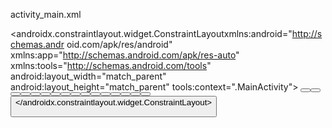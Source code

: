 
activity_main.xml
<?xml version="1.0" encoding="utf-8"?>
<androidx.constraintlayout.widget.ConstraintLayoutxmlns:android="http://schemas.andr
oid.com/apk/res/android"
xmlns:app="http://schemas.android.com/apk/res-auto"
xmlns:tools="http://schemas.android.com/tools"
android:layout_width="match_parent"
android:layout_height="match_parent"
tools:context=".MainActivity">
<Button
android:id="@+id/button_clear"
android:layout_width="87dp"
android:layout_height="53dp"
android:layout_marginTop="30dp"
android:text="C"
app:layout_constraintStart_toStartOf="@+id/button_add"
app:layout_constraintTop_toBottomOf="@+id/button_add" />
<Button
android:id="@+id/button_sub"
android:layout_width="87dp"
android:layout_height="53dp"
android:layout_marginStart="20dp"
android:layout_marginTop="30dp"
android:text="-"
app:layout_constraintStart_toEndOf="@+id/button_three"
app:layout_constraintTop_toBottomOf="@+id/button_mul" />
<Button
android:id="@+id/button_add"
android:layout_width="87dp"
android:layout_height="53dp"
android:layout_marginStart="20dp"
android:layout_marginTop="30dp"
android:text="+"
app:layout_constraintStart_toEndOf="@+id/button_equal"
app:layout_constraintTop_toBottomOf="@+id/button_sub" />
<Button
android:id="@+id/button_mul"
android:layout_width="87dp"
android:layout_height="53dp"
android:layout_marginStart="20dp"
android:layout_marginTop="30dp"
android:text="*"
app:layout_constraintStart_toEndOf="@+id/button_six"
app:layout_constraintTop_toBottomOf="@+id/button_div" />
<Button
android:id="@+id/button_equal"
android:layout_width="62dp"
android:layout_height="53dp"
android:layout_marginStart="20dp"
android:layout_marginTop="30dp"
android:text="="
app:layout_constraintStart_toEndOf="@+id/button_zero"
app:layout_constraintTop_toBottomOf="@+id/button_three" />
<Button
android:id="@+id/button_zero"
android:layout_width="62dp"
android:layout_height="53dp"
android:layout_marginStart="20dp"
android:layout_marginTop="30dp"
android:text="0"
app:layout_constraintStart_toEndOf="@+id/button_dot"
app:layout_constraintTop_toBottomOf="@+id/button_two" />
<Button
android:id="@+id/button_dot"
android:layout_width="62dp"
android:layout_height="53dp"
android:layout_marginStart="20dp"
android:layout_marginTop="30dp"
android:text="."
app:layout_constraintStart_toStartOf="parent"
app:layout_constraintTop_toBottomOf="@+id/button_one" />
<Button
android:id="@+id/button_three"
android:layout_width="62dp"
android:layout_height="53dp"
android:layout_marginStart="20dp"
android:layout_marginTop="30dp"
android:text="3"
app:layout_constraintStart_toEndOf="@+id/button_two"
app:layout_constraintTop_toBottomOf="@+id/button_six" />
<Button
android:id="@+id/button_two"
android:layout_width="62dp"
android:layout_height="53dp"
android:layout_marginStart="20dp"
android:layout_marginTop="30dp"
android:text="2"
app:layout_constraintStart_toEndOf="@+id/button_one"
app:layout_constraintTop_toBottomOf="@+id/button_five" />
<Button
android:id="@+id/button_one"
android:layout_width="62dp"
android:layout_height="53dp"
android:layout_marginStart="20dp"
android:layout_marginTop="30dp"
android:text="1"
app:layout_constraintStart_toStartOf="parent"
app:layout_constraintTop_toBottomOf="@+id/button_four" />
<Button
android:id="@+id/button_six"
android:layout_width="62dp"
android:layout_height="53dp"
android:layout_marginStart="20dp"
android:layout_marginTop="30dp"
android:text="6"
app:layout_constraintStart_toEndOf="@+id/button_five"
app:layout_constraintTop_toBottomOf="@+id/button_nine" />
<Button
android:id="@+id/button_seven"
android:layout_width="62dp"
android:layout_height="53dp"
android:layout_marginStart="20dp"
android:layout_marginTop="20dp"
android:text="7"
app:layout_constraintStart_toStartOf="parent"
app:layout_constraintTop_toBottomOf="@+id/txt_result" />
<Button
android:id="@+id/button_eight"
android:layout_width="62dp"
android:layout_height="53dp"
android:layout_marginStart="20dp"
android:layout_marginTop="20dp"
android:text="8"
app:layout_constraintStart_toEndOf="@+id/button_seven"
app:layout_constraintTop_toBottomOf="@+id/txt_result" />
<Button
android:id="@+id/button_nine"
android:layout_width="62dp"
android:layout_height="53dp"
android:layout_marginStart="20dp"
android:layout_marginTop="20dp"
android:text="9"
app:layout_constraintStart_toEndOf="@+id/button_eight"
app:layout_constraintTop_toBottomOf="@+id/txt_result" />
<Button
android:id="@+id/button_four"
android:layout_width="62dp"
android:layout_height="53dp"
android:layout_marginStart="20dp"
android:layout_marginTop="30dp"
android:text="4"
app:layout_constraintStart_toStartOf="parent"
app:layout_constraintTop_toBottomOf="@+id/button_seven" />
<TextView
android:id="@+id/textView"
android:layout_width="wrap_content"
android:layout_height="wrap_content"
android:layout_marginTop="30dp"
android:text="SIMPLE CALCULATOR"
android:textSize="26dp"
app:layout_constraintEnd_toEndOf="parent"
app:layout_constraintStart_toStartOf="parent"
app:layout_constraintTop_toTopOf="parent" />
<TextView
android:id="@+id/textView2"
android:layout_width="wrap_content"
android:layout_height="wrap_content"
android:layout_marginStart="20dp"
android:layout_marginTop="20dp"
android:text="Result"
android:textSize="18dp"
android:textStyle="bold"
app:layout_constraintEnd_toStartOf="@+id/textView"
app:layout_constraintStart_toStartOf="parent"
app:layout_constraintTop_toBottomOf="@+id/textView" />
<EditText
android:id="@+id/txt_result"
android:layout_width="310dp"
android:layout_height="46dp"
android:layout_marginTop="20dp"
android:ems="10"
android:inputType="textPersonName"
app:layout_constraintStart_toStartOf="@+id/textView2"
app:layout_constraintTop_toBottomOf="@+id/textView2" />
<Button
android:id="@+id/button_div"
android:layout_width="87dp"
android:layout_height="53dp"
android:layout_marginStart="20dp"
android:layout_marginTop="20dp"
android:text="/"
app:layout_constraintStart_toEndOf="@+id/button_nine"
app:layout_constraintTop_toBottomOf="@+id/txt_result" />
<Button
android:id="@+id/button_five"
android:layout_width="62dp"
android:layout_height="53dp"
android:layout_marginStart="20dp"
android:layout_marginTop="30dp"
android:text="5"
app:layout_constraintStart_toEndOf="@+id/button_four"
app:layout_constraintTop_toBottomOf="@+id/button_eight" />
</androidx.constraintlayout.widget.ConstraintLayout>
